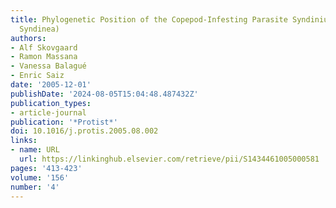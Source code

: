 ```yaml
---
title: Phylogenetic Position of the Copepod-Infesting Parasite Syndinium turbo (Dinoflagellata,
  Syndinea)
authors:
- Alf Skovgaard
- Ramon Massana
- Vanessa Balagué
- Enric Saiz
date: '2005-12-01'
publishDate: '2024-08-05T15:04:48.487432Z'
publication_types:
- article-journal
publication: '*Protist*'
doi: 10.1016/j.protis.2005.08.002
links:
- name: URL
  url: https://linkinghub.elsevier.com/retrieve/pii/S1434461005000581
pages: '413-423'
volume: '156'
number: '4'
---
```


